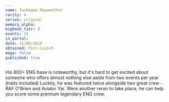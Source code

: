 ```yaml
---
name: Tuskegee Mayweather
rarity: 4
series: original
memory_alpha:
bigbook_tier: 9
events: 13
in_portal:
date: 31/08/2016
obtained: Post-Launch
mega: false
published: true
---
```


His 800+ ENG base is noteworthy, but it's hard to get excited about someone who offers almost nothing else aside from two events per year (traits included) Luckily, he was featured twice alongside two great crew - RAF O'Brien and Aviator Yar. Were another rerun to take place, he can help you score some premium legendary ENG crew.
